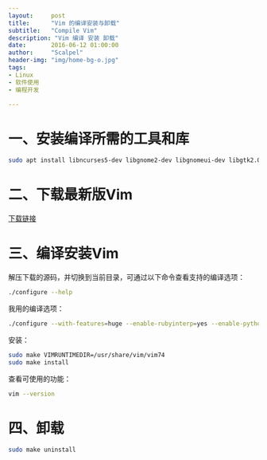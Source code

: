 ```yaml
---
layout:     post
title:      "Vim 的编译安装与卸载"
subtitle:   "Compile Vim"
description: "Vim 编译 安装 卸载"
date:       2016-06-12 01:00:00
author:     "Scalpel"
header-img: "img/home-bg-o.jpg"
tags:
- Linux
- 软件使用
- 编程开发

---
```

一、安装编译所需的工具和库
===
~~~bash
sudo apt install libncurses5-dev libgnome2-dev libgnomeui-dev libgtk2.0-dev libatk1.0-dev libbonoboui2-dev libcairo2-dev libx11-dev libxpm-dev libxt-dev python-dev python3-dev ruby-dev mercurial
~~~

二、下载最新版Vim
===
[下载链接](https://github.com/vim/vim/releases)

三、编译安装Vim
===
解压下载的源码，并切换到当前目录，可通过以下命令查看支持的编译选项：  

~~~bash
./configure --help
~~~
我用的编译选项：  

~~~bash
./configure --with-features=huge --enable-rubyinterp=yes --enable-pythoninterp=yes --with-python-config-dir=/usr/lib/python2.7/config-x86_64-linux-gnu/ --enable-python3interp=yes --with-python3-config-dir=usr/lib/python3.5/config-3.5m-x86_64-linux-gnu --enable-perlinterp=yes --enable-gui=auto --enable-cscope --enable-luainterp=yes --enable-perlinterp=yes --enable-xim --enable-multibyte --prefix=/usr
~~~
安装：  

~~~bash
sudo make VIMRUNTIMEDIR=/usr/share/vim/vim74
sudo make install
~~~
查看可使用的功能：  

~~~bash
vim --version
~~~

四、卸载
===
~~~bash
sudo make uninstall
~~~



